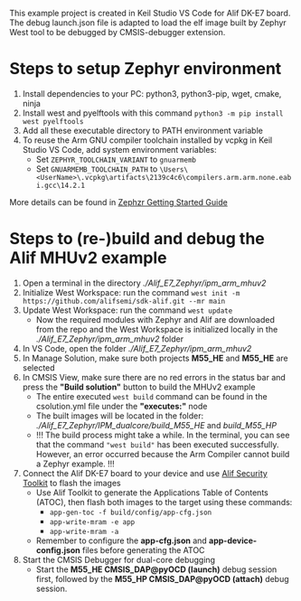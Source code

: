 This example project is created in Keil Studio VS Code for Alif DK-E7 board. The debug launch.json file is adapted to load the elf image built by Zephyr West tool to be debugged by CMSIS-debugger extension.

# Steps to setup Zephyr environment
1. Install dependencies to your PC: python3, python3-pip, wget, cmake, ninja
2. Install west and pyelftools with this command ```python3 -m pip install west pyelftools``` 
3. Add all these executable directory to PATH environment variable
4. To reuse the Arm GNU compiler toolchain installed by vcpkg in Keil Studio VS Code, add system environment variables:
   - Set ```ZEPHYR_TOOLCHAIN_VARIANT``` to ```gnuarmemb```
   - Set ```GNUARMEMB_TOOLCHAIN_PATH``` to ```\Users\<UserName>\.vcpkg\artifacts\2139c4c6\compilers.arm.arm.none.eabi.gcc\14.2.1```

More details can be found in [Zephzr Getting Started Guide](https://docs.zephyrproject.org/latest/develop/getting_started/index.html)

# Steps to (re-)build and debug the Alif MHUv2 example
1. Open a terminal in the directory *./Alif_E7_Zephyr/ipm_arm_mhuv2*
2. Initialize West Workspace: run the command ```west init -m https://github.com/alifsemi/sdk-alif.git --mr main```
3. Update West Workspace: run the command ```west update```
   - Now the required modules with Zephyr and Alif are downloaded from the repo and the West Workspace is initialized locally in the *./Alif_E7_Zephyr/ipm_arm_mhuv2* folder
4. In VS Code, open the folder *./Alif_E7_Zephyr/ipm_arm_mhuv2*
5. In Manage Solution, make sure both projects **M55_HE** and **M55_HE** are selected
6. In CMSIS View, make sure there are no red errors in the status bar and press the **"Build solution"** button to build the MHUv2 example
   - The entire executed ```west build``` command can be found in the csolution.yml file under the **"executes:"** node
   - The built images will be located in the folder: *./Alif_E7_Zephyr/IPM_dualcore/build_M55_HE* and *build_M55_HP*
   - !!! The build process might take a while. In the terminal, you can see that the command ```"west build"``` has been executed successfully. However, an error occurred because the Arm Compiler cannot build a Zephyr example. !!!
7. Connect the Alif DK-E7 board to your device and use [Alif Security Toolkit](https://alifsemi.com/support/kits/ensemble-devkit/) to flash the images
   - Use Alif Toolkit to generate the Applications Table of Contents (ATOC), then flash both images to the target using these commands:
      - ```app-gen-toc -f build/config/app-cfg.json```
      - ```app-write-mram -e app```
      - ```app-write-mram -a```
   - Remember to configure the **app-cfg.json** and **app-device-config.json** files before generating the ATOC
8. Start the CMSIS Debugger for dual-core debugging
   - Start the **M55_HE CMSIS_DAP@pyOCD (launch)** debug session first, followed by the **M55_HP CMSIS_DAP@pyOCD (attach)** debug session.


